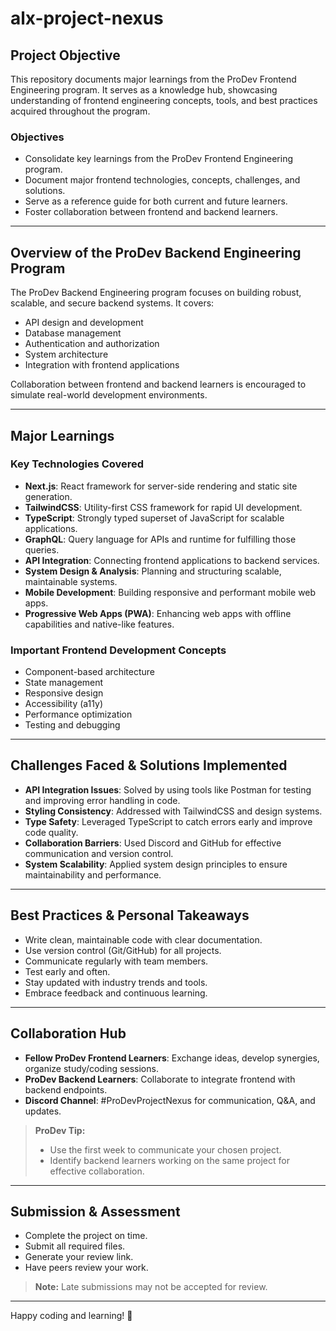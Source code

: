 # alx-project-nexus

## Project Objective

This repository documents major learnings from the ProDev Frontend Engineering program. It serves as a knowledge hub, showcasing understanding of frontend engineering concepts, tools, and best practices acquired throughout the program.

### Objectives

- Consolidate key learnings from the ProDev Frontend Engineering program.
- Document major frontend technologies, concepts, challenges, and solutions.
- Serve as a reference guide for both current and future learners.
- Foster collaboration between frontend and backend learners.

---

## Overview of the ProDev Backend Engineering Program

The ProDev Backend Engineering program focuses on building robust, scalable, and secure backend systems. It covers:

- API design and development
- Database management
- Authentication and authorization
- System architecture
- Integration with frontend applications

Collaboration between frontend and backend learners is encouraged to simulate real-world development environments.

---

## Major Learnings

### Key Technologies Covered

- **Next.js**: React framework for server-side rendering and static site generation.
- **TailwindCSS**: Utility-first CSS framework for rapid UI development.
- **TypeScript**: Strongly typed superset of JavaScript for scalable applications.
- **GraphQL**: Query language for APIs and runtime for fulfilling those queries.
- **API Integration**: Connecting frontend applications to backend services.
- **System Design & Analysis**: Planning and structuring scalable, maintainable systems.
- **Mobile Development**: Building responsive and performant mobile web apps.
- **Progressive Web Apps (PWA)**: Enhancing web apps with offline capabilities and native-like features.

### Important Frontend Development Concepts

- Component-based architecture
- State management
- Responsive design
- Accessibility (a11y)
- Performance optimization
- Testing and debugging

---

## Challenges Faced & Solutions Implemented

- **API Integration Issues**: Solved by using tools like Postman for testing and improving error handling in code.
- **Styling Consistency**: Addressed with TailwindCSS and design systems.
- **Type Safety**: Leveraged TypeScript to catch errors early and improve code quality.
- **Collaboration Barriers**: Used Discord and GitHub for effective communication and version control.
- **System Scalability**: Applied system design principles to ensure maintainability and performance.

---

## Best Practices & Personal Takeaways

- Write clean, maintainable code with clear documentation.
- Use version control (Git/GitHub) for all projects.
- Communicate regularly with team members.
- Test early and often.
- Stay updated with industry trends and tools.
- Embrace feedback and continuous learning.

---

## Collaboration Hub

- **Fellow ProDev Frontend Learners**: Exchange ideas, develop synergies, organize study/coding sessions.
- **ProDev Backend Learners**: Collaborate to integrate frontend with backend endpoints.
- **Discord Channel**: #ProDevProjectNexus for communication, Q&A, and updates.

> **ProDev Tip:**
>
> - Use the first week to communicate your chosen project.
> - Identify backend learners working on the same project for effective collaboration.

---

## Submission & Assessment

- Complete the project on time.
- Submit all required files.
- Generate your review link.
- Have peers review your work.

> **Note:** Late submissions may not be accepted for review.

---

Happy coding and learning! 🚀
